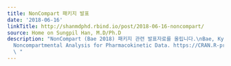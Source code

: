 ```yaml
---
title: NonCompart 패키지 발표
date: '2018-06-16'
linkTitle: http://shanmdphd.rbind.io/post/2018-06-16-noncompart/
source: Home on Sungpil Han, M.D/Ph.D
description: "NonCompart (Bae 2018) 패키지 관련 발표자료를 올립니다.\nBae, Kyun-Seop. 2018. NonCompart:
  Noncompartmental Analysis for Pharmacokinetic Data. https://CRAN.R-project.org/package=NonCompart.\n
  \ "
---
```

